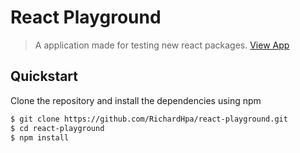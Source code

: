 # React Playground

> A application made for testing new react packages. [View App](https://richardhpa.github.io/react-playground/)

## Quickstart

Clone the repository and install the dependencies using npm

```sh
$ git clone https://github.com/RichardHpa/react-playground.git
$ cd react-playground
$ npm install
```

